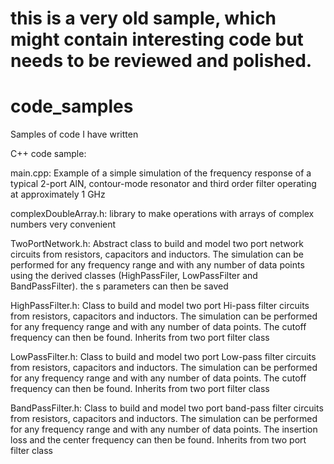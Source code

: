 # this is a very old sample, which might contain interesting code but needs to be reviewed and polished. 

# code_samples
Samples of code I have written

C++ code sample:

main.cpp:
Example of a simple simulation of the frequency response of a typical 2-port
AlN, contour-mode resonator and third order filter operating at approximately
1 GHz

complexDoubleArray.h:
library to make operations with arrays of complex numbers very convenient

TwoPortNetwork.h:
Abstract class to build and model two port network circuits from resistors, capacitors
and inductors. The simulation can be performed for any frequency range and with
any number of data points using the derived classes (HighPassFiler, LowPassFilter and BandPassFilter).
the s parameters can then be saved

HighPassFilter.h:
Class to build and model two port Hi-pass filter circuits from resistors,
capacitors and inductors. The simulation can be performed for any frequency
range and with any number of data points. The cutoff frequency can
then be found. Inherits from two port filter class

LowPassFilter.h:
Class to build and model two port Low-pass filter circuits from resistors,
capacitors and inductors. The simulation can be performed for any frequency
range and with any number of data points. The cutoff frequency can
then be found. Inherits from two port filter class

BandPassFilter.h:
Class to build and model two port band-pass filter circuits from resistors,
capacitors and inductors. The simulation can be performed for any frequency
range and with any number of data points. The insertion loss and the center
frequency can then be found. Inherits from two port filter class



